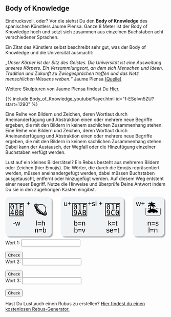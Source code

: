 ## Body of Knowledge

Eindrucksvoll, oder? Vor die siehst Du den __Body of Knowledge__ des spanischen Künstlers Jaume Plensa. 
Ganze 8 Meter ist der Body of Knowledge hoch und setzt sich zusammen aus einzelnen Buchstaben acht verschiedener Sprachen. 

Ein Zitat des Künstlers selbst beschreibt sehr gut, was der Body of Knowledge und die Universität ausmacht: 

_„Unser Körper ist der Sitz des Geistes. Die Universität ist eine Ausweitung unseres Körpers. 
Ein Versammlungsort, an dem sich Menschen und Ideen, Tradition und Zukunft zu Zwiegesprächen treffen und das Netz menschlichen Wissens weben.“_ 
Jaume Plensa [(Quelle)](https://www.kunst-im-oeffentlichen-raum-frankfurt.de/de/page28.html?id=433)

Weitere Skulpturen von Jaume Plensa findest Du [Hier.](https://jaumeplensa.com/works-and-projects/sculpture)

{% include Body_of_Knowledge_youtubePlayer.html id="f-ESeIvn5ZU?start=1290" %}

Eine Reihe von Bildern und Zeichen, deren Wortlaut durch Aneinanderfügung und Abstraktion einen oder mehrere neue Begriffe ergeben, die mit den Bildern in keinem sachlichen Zusammenhang stehen. Eine Reihe von Bildern und Zeichen, deren Wortlaut durch Aneinanderfügung und Abstraktion einen oder mehrere neue Begriffe ergeben, die mit den Bildern in keinem sachlichen Zusammenhang stehen. Dabei kann der Austausch, der Wegfall oder die Hinzufügung einzelner Buchstaben verfügt werden.

Lust auf ein kleines Bilderrätsel? Ein Rebus besteht aus mehreren Bildern oder Zeichen (hier Emojis). Die Wörter, die durch die Emojis repräsentiert werden, müssen aneinandergefügt werden, dabei müssen Buchstaben ausgetauscht, entfernt oder hinzugefügt werden. Auf diesem Weg entsteht einer neuer Begriff. 
Nutze die Hinweise und überprüfe Deine Antwort indem Du sie in den zugehörigen Kasten eingibst. 

<img src="Body_of_Knowledge_rebus.svg" width="600">

<form name="f1">
  Wort 1: <input type="text" name="studentAnswer" size="20">
  <br>
  <br>
  <input type="button" value="Check" onClick="checkAnswers1()">

</form>

<form name="f2">
  Wort 2: <input type="text" name="studentAnswer" size="20">
  <br>
  <br>
  <input type="button" value="Check" onClick="checkAnswers1()">

</form>

<form name="f3">
  Wort 3: <input type="text" name="studentAnswer" size="20">
  <br>
  <br>
  <input type="button" value="Check" onClick="checkAnswers1()">

</form>

Hast Du Lust,auch einen Rubus zu erstellen? [Hier findest du einen kostenlosen Rebus-Generator.](https://rebus.club/de)

<script>
function checkAnswers1() {
// document.$formName.$inputName
  Student_answer = document.f1.studentAnswer.value
  Teacher_answer = "Alphabet"

  if (Student_answer.length == 0 || Teacher_answer.length == 0) {
    alert("Bitte gebe das gesuchte Wort ein. Achte dabei auf Groß- und Kleinschreibung.");
    return false;
  }

  if (Student_answer == Teacher_answer) {
    alert("Super! Deine Antwort ist korrekt!");
  } else {
    alert("Falsche Antwort. Bitte gebe das gesuchte Wort ein. Achte dabei auf Groß- und Kleinschreibung.");
  }

}

function checkAnswers2() {
// document.$formName.$inputName
  Student_answer = document.f2.studentAnswer.value
  Teacher_answer = "Universität"

  if (Student_answer.length == 0 || Teacher_answer.length == 0) {
    alert("Bitte gebe das gesuchte Wort ein. Achte dabei auf Groß- und Kleinschreibung.");
    return false;
  }

  if (Student_answer == Teacher_answer) {
    alert("Super! Deine Antwort ist korrekt!");
  } else {
    alert("Falsche Antwort. Bitte gebe das gesuchte Wort ein. Achte dabei auf Groß- und Kleinschreibung.");
  }

}
  
function checkAnswers3() {
// document.$formName.$inputName
  Student_answer = document.f3.studentAnswer.value
  Teacher_answer = "Wissen"

  if (Student_answer.length == 0 || Teacher_answer.length == 0) {
    alert("Bitte gebe das gesuchte Wort ein. Achte dabei auf Groß- und Kleinschreibung.");
    return false;
  }
  if (Student_answer == Teacher_answer) {
    alert("Super! Deine Antwort ist korrekt!");
  } else {
    alert("Falsche Antwort. Bitte gebe das gesuchte Wort ein. Achte dabei auf Groß- und Kleinschreibung.");
  }

}
</script>


